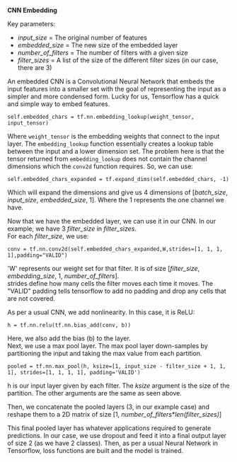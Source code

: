 **CNN Embedding**

Key parameters:
 - *input_size* = The original number of features
 - *embedded_size* = The new size of the embedded layer
 - *number_of_filters* = The number of filters with a given size
 - *filter_sizes* = A list of the size of the different filter sizes (in our case, there are 3)
	
An embedded CNN is a Convolutional Neural Network that embeds the input features into a smaller set with the goal of representing the input as a simpler and more condensed form.  Lucky for us, Tensorflow has a quick and simple way to embed features.

`self.embedded_chars = tf.nn.embedding_lookup(weight_tensor, input_tensor)`

Where `weight_tensor` is the embedding weights that connect to the input layer.  The `embedding_lookup` function essentially creates a lookup table between the input and a lower dimension set.  The problem here is that the tensor returned from `embedding_lookup` does not contain the channel dimensions which the `conv2d` function requires.  So, we can use:

`self.embedded_chars_expanded = tf.expand_dims(self.embedded_chars, -1)`

Which will expand the dimensions and give us 4 dimensions of [*batch_size*, *input_size*, *embedded_size*, 1].  Where the 1 represents the one channel we have.  

Now that we have the embedded layer, we can use it in our CNN.  In our example, we have 3 *filter_size* in *filter_sizes*.  
For each *filter_size*, we use:

`conv = tf.nn.conv2d(self.embedded_chars_expanded,W,strides=[1, 1, 1, 1],padding="VALID")`

'W' represents our weight set for that filter.  It is of size [*filter_size*, *embedding_size*, 1, *number_of_filters*].    
strides define how many cells the filter moves each time it moves.  The "VALID" padding tells tensorflow to add no padding and drop any cells that are not covered.

As per a usual CNN, we add nonlinearity.  In this case, it is ReLU:

`h = tf.nn.relu(tf.nn.bias_add(conv, b))`

Here, we also add the bias (b) to the layer.  
Next, we use a max pool layer.  The max pool layer down-samples by partitioning the input and taking the max value from each partition.

`pooled = tf.nn.max_pool(h, ksize=[1, input_size - filter_size + 1, 1, 1], strides=[1, 1, 1, 1], padding='VALID')`

h is our input layer given by each filter.  The *ksize* argument is the size of the partition.  The other arguments are the same as seen above.

Then, we concatenate the pooled layers (3, in our example case) and reshape them to a 2D matrix of size [1, *number_of_filters***len(filter_sizes)*]

This final pooled layer has whatever applications required to generate predictions.  In our case, we use dropout and feed it into a final output layer of size 2 (as we have 2 classes).  Then, as per a usual Neural Network in Tensorflow, loss functions are built and the model is trained.